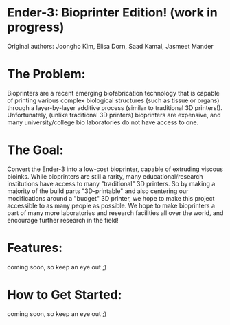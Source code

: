 # Ender-3: Bioprinter Edition! (work in progress)
Original authors: Joongho Kim, Elisa Dorn, Saad Kamal, Jasmeet Mander

# The Problem:
Bioprinters are a recent emerging biofabrication technology that is capable of printing various complex biological structures (such as tissue or organs) through a layer-by-layer additive process (similar to traditional 3D printers!). Unfortunately, (unlike traditional 3D printers) bioprinters are expensive, and many university/college bio laboratories do not have access to one.  

# The Goal:
Convert the Ender-3 into a low-cost bioprinter, capable of extruding viscous bioinks. While bioprinters are still a rarity, many educational/research institutions have access to many "traditional" 3D printers. So by making a majority of the build parts "3D-printable" and also centering our modifications around a "budget" 3D printer, we hope to make this project accessible to as many people as possible. We hope to make bioprinters a part of many more laboratories and research facilities all over the world, and encourage further research in the field!

# Features:
 coming soon, so keep an eye out ;) 
 
# How to Get Started:
 coming soon, so keep an eye out ;) 

